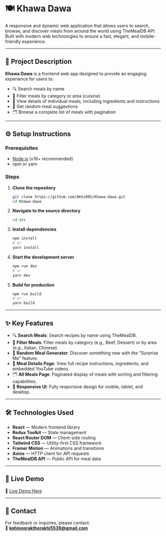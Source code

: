 # 🍽️ Khawa Dawa

A responsive and dynamic web application that allows users to search, browse, and discover meals from around the world using TheMealDB API. Built with modern web technologies to ensure a fast, elegant, and mobile-friendly experience.

---

## 📖 Project Description

**Khawa Dawa** is a frontend web app designed to provide an engaging experience for users to:

- 🔍 Search meals by name  
- 🧭 Filter meals by category or area (cuisine)  
- 📄 View details of individual meals, including ingredients and instructions  
- 🎲 Get random meal suggestions  
- 🗂️ Browse a complete list of meals with pagination  

---

## ⚙️ Setup Instructions

### Prerequisites

- [Node.js](https://nodejs.org/) (v18+ recommended)
- npm or yarn

### Steps

1. **Clone the repository**
   ```bash
   git clone https://github.com/Akhi005/Khawa-dawa.git
   cd Khawa-dawa
   ```

2. **Navigate to the source directory**
   ```bash
   cd src
   ```

3. **Install dependencies**
   ```bash
   npm install
   # or
   yarn install
   ```

4. **Start the development server**
   ```bash
   npm run dev
   # or
   yarn dev
   ```

5. **Build for production**
   ```bash
   npm run build
   # or
   yarn build
   ```

---

## ✨ Key Features

- 🔍 **Search Meals**: Search recipes by name using TheMealDB.
- 🧭 **Filter Meals**: Filter meals by category (e.g., Beef, Dessert) or by area (e.g., Italian, Chinese).
- 🎲 **Random Meal Generator**: Discover something new with the "Surprise Me" feature.
- 📄 **Meal Details Page**: View full recipe instructions, ingredients, and embedded YouTube videos.
- 🗂️ **All Meals Page**: Paginated display of meals with sorting and filtering capabilities.
- 📱 **Responsive UI**: Fully responsive design for mobile, tablet, and desktop.

---

## 🛠️ Technologies Used

- **React** — Modern frontend library  
- **Redux Toolkit** — State management  
- **React Router DOM** — Client-side routing  
- **Tailwind CSS** — Utility-first CSS framework  
- **Framer Motion** — Animations and transitions  
- **Axios** — HTTP client for API requests  
- **TheMealDB API** — Public API for meal data

---

## 🚀 Live Demo

🔗 [Live Demo Here](https://khawa-dawa-gamma.vercel.app/)

---

## 📧 Contact

For feedback or inquiries, please contact:  
📩 **kohinooraktherakhi5539@gmail.com**
